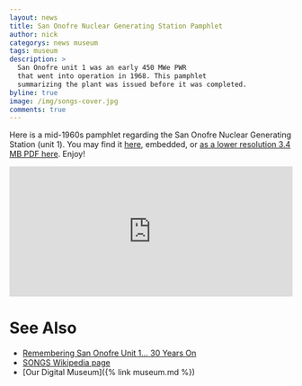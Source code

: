 ```yaml
---
layout: news
title: San Onofre Nuclear Generating Station Pamphlet
author: nick
categorys: news museum
tags: museum
description: >
  San Onofre unit 1 was an early 450 MWe PWR
  that went into operation in 1968. This pamphlet
  summarizing the plant was issued before it was completed.
byline: true
image: /img/songs-cover.jpg
comments: true
---
```


<style>
.ifcontainer {
  position: relative;
  overflow: hidden;
  width: 100%;
  padding-top: 46%; 
}

.responsive-iframe {
  position: absolute;
  top: 0;
  left: 0;
  bottom: 0;
  right: 0;
  width: 100%;
  height: 100%;
}
</style>

<div class="row">
<div class="col" markdown="1">

Here is a mid-1960s pamphlet regarding the San Onofre Nuclear Generating Station
(unit 1). You may find it
[here](https://archive.org/details/san-onofre-nuclear-generating-station),
embedded, or [as a lower resolution 3.4 MB PDF here](/assets/songs_sm.pdf).
Enjoy!

<div class="ifcontainer">
<iframe
  src="https://archive.org/details/san-onofre-nuclear-generating-station?view=theater&ui=embed&wrapper=false"
  class="responsive-iframe"
  frameborder="0"
  webkitallowfullscreen="true"
  mozallowfullscreen="true"
  allowfullscreen
></iframe>
</div>

# See Also

- [Remembering San Onofre Unit 1… 30 Years On](https://www.songscommunity.com/decomm-digest/remembering-san-onofre-unit-1-30-years-on)
- [SONGS Wikipedia page](https://en.wikipedia.org/wiki/San_Onofre_Nuclear_Generating_Station)
- [Our Digital Museum]({% link museum.md %})

</div>
</div>
